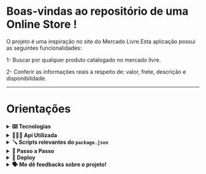 # Boas-vindas ao repositório de uma Online Store !

O projeto é uma inspiração no site do Mercado Livre.Esta aplicação possui as seguintes funcionalidades:

1- Buscar por qualquer produto catalogado no mercado livre.

2- Conferir as informações reais a respeito de: valor, frete, descrição e disponibilidade.

---
# Orientações

<details>
  <summary>
    <strong>⌨️ Tecnologias</strong>
  </summary>
  
  - **ReactJS**
  
  - **CSS**

</details>

<details>
  <summary>
    <strong>🕵🏽‍♀️ Api Utilizada</strong>
  </summary>
  
  - [API](https://developers.mercadolivre.com.br/)

</details>

<details>
  <summary>
    <strong>🪛 Scripts relevantes do <code>package.json</code></strong>
  </summary><br>

  - `start`: Roda a aplicação;
    - *uso (na raiz do projeto): `npm start`*

</details>

<details>
  <summary>
    <strong>🤝 Passo a Passo</strong>
  </summary><br>

  1. Clone o repositório

  - Use o comando: `git clone git@github.com:msennaa/mercadolivre.git`
  - Entre na pasta do repositório que você acabou de clonar:
    - `cd mercadolivre`

  2. Instale as dependências

  - Para isso, use o seguinte comando: `npm install`
  
  3. Subindo a aplicação

  - Para isso, use o seguinte comando na raiz do projeto: `npm start`
  
  </details>
  
  <details>
  <summary>
    <strong>🫣 Deploy</strong>
  </summary>
  
  - Quer testar sem clonar o projeto? [Clique aqui!](https://senaml.herokuapp.com/)

</details>
  
  
  
<details>
  <summary>
    <strong>🗣 Me dê feedbacks sobre o projeto!</strong>
  </summary><br>

  Qualquer tipo de feedback é bem vindo para que eu possa continuar melhorando. 
   - **senamatheusjob@gmail.com**

</details>
